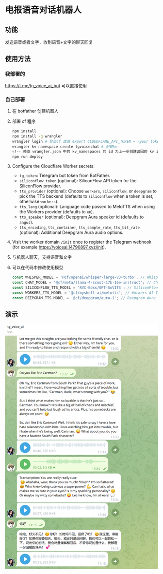 # **电报语音对话机器人**

## 功能

发送语音或者文字，收到语音+文字的聊天回复

## **使用方法**

### 我部署的

https://t.me/tg_voice_ai_bot 可以直接使用

### 自己部署

1. 在 botfather 创建机器人
2. 部署 cf 程序

   ```sh
   npm install
   npm install -g wrangler
   wrangler login # 登录cf 或者 export CLOUDFLARE_API_TOKEN = <your token> export CLOUDFLARE_ACCOUNT_ID = <your account id>以实现登录
   wrangler kv namespace create tgvoicechat # 创建kv
   <!-- 修改 wrangler.json 中的 kv_namespaces 的 id 为上一步创建返回的 kv id  -->
   npm run deploy
   ```

3. Configure the Cloudflare Worker secrets:
   - `tg_token`: Telegram bot token from BotFather.
   - `siliconflow_token` (optional): SiliconFlow API token for the SiliconFlow provider.
   - `tts_provider` (optional): Choose `workers`, `siliconflow`, or `deepgram` to pick the TTS backend (defaults to `siliconflow` when a token is set, otherwise `workers`).
   - `tts_lang` (optional): Language code passed to MeloTTS when using the Workers provider (defaults to `en`).
   - `tts_speaker` (optional): Deepgram Aura speaker id (defaults to `angus`).
   - `tts_encoding`, `tts_container`, `tts_sample_rate`, `tts_bit_rate` (optional): Additional Deepgram Aura audio options.
4. Visit the worker domain `/init` once to register the Telegram webhook (for example https://voiceai.14790897.xyz/init).

5. 与机器人聊天，支持语音和文字
6. 可以在代码中修改使用模型

   ```ts
   const WHISPER_MODEL = '@cf/openai/whisper-large-v3-turbo'; // Whisper model path
   const CHAT_MODEL = '@cf/meta/llama-4-scout-17b-16e-instruct'; // Chat model path
   const SILICONFLOW_TTS_MODEL = 'RVC-Boss/GPT-SoVITS'; // SiliconFlow TTS model path
   const WORKERS_TTS_MODEL = '@cf/myshell-ai/melotts'; // Workers AI TTS model path
   const DEEPGRAM_TTS_MODEL = '@cf/deepgram/aura-1'; // Deepgram Aura TTS model path
   ```

## 演示

![alt text](image.png)
